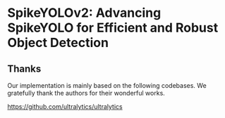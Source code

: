 # SpikeYOLOv2: Advancing SpikeYOLO for Efficient and Robust Object Detection


## Thanks

Our implementation is mainly based on the following codebases. We gratefully thank the authors for their wonderful works.

https://github.com/ultralytics/ultralytics
